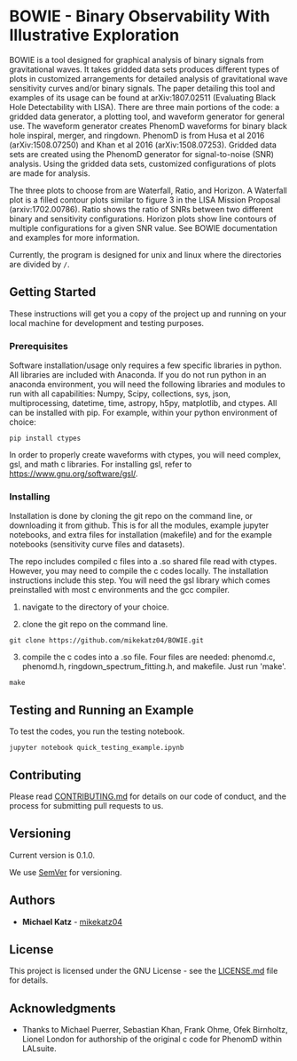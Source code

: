 # BOWIE - Binary Observability With Illustrative Exploration

BOWIE is a tool designed for graphical analysis of binary signals from gravitational waves. It takes gridded data sets produces different types of plots in customized arrangements for detailed analysis of gravitational wave sensitivity curves and/or binary signals. The paper detailing this tool and examples of its usage can be found at arXiv:1807.02511 (Evaluating Black Hole Detectability with LISA).  There are three main portions of the code: a gridded data generator, a plotting tool, and waveform generator for general use. The waveform generator creates PhenomD waveforms for binary black hole inspiral, merger, and ringdown. PhenomD is from Husa et al 2016 (arXiv:1508.07250) and Khan et al 2016 (arXiv:1508.07253). Gridded data sets are created using the PhenomD generator for signal-to-noise (SNR) analysis. Using the gridded data sets, customized configurations of plots are made for analysis. 

The three plots to choose from are Waterfall, Ratio, and Horizon. A Waterfall plot is a filled contour plots similar to figure 3 in the LISA Mission Proposal (arxiv:1702.00786). Ratio shows the ratio of SNRs between two different binary and sensitivity configurations. Horizon plots show line contours of multiple configurations for a given SNR value. See BOWIE documentation and examples for more information. 

Currently, the program is designed for unix and linux where the directories are divided by ```/```. 

## Getting Started

These instructions will get you a copy of the project up and running on your local machine for development and testing purposes.

### Prerequisites

Software installation/usage only requires a few specific libraries in python. All libraries are included with Anaconda. If you do not run python in an anaconda environment, you  will need the following libraries and modules to run with all capabilities: Numpy, Scipy, collections, sys, json, multiprocessing, datetime, time, astropy, h5py, matplotlib, and ctypes. All can be installed with pip. For example, within your python environment of choice:

```
pip install ctypes
```
In order to properly create waveforms with ctypes, you will need complex, gsl, and math c libraries. For installing gsl, refer to https://www.gnu.org/software/gsl/. 


### Installing

Installation is done by cloning the git repo on the command line, or downloading it from github. This is for all the modules, example jupyter notebooks, and extra files for installation (makefile) and for the example notebooks (sensitivity curve files and datasets). 

The repo includes compiled c files into a .so shared file read with ctypes. However, you may need to compile the c codes locally. The installation instructions include this step. You will need the gsl library which comes preinstalled with most c environments and the gcc compiler. 

1) navigate to the directory of your choice. 

2) clone the git repo on the command line. 

```
git clone https://github.com/mikekatz04/BOWIE.git 
```

3) compile the c codes into a .so file. Four files are needed: phenomd.c, phenomd.h, ringdown_spectrum_fitting.h, and makefile. Just run 'make'. 

```
make
```

## Testing and Running an Example

To test the codes, you run the testing notebook. 

```
jupyter notebook quick_testing_example.ipynb
```

## Contributing

Please read [CONTRIBUTING.md](https://gist.github.com/PurpleBooth/b24679402957c63ec426) for details on our code of conduct, and the process for submitting pull requests to us.

## Versioning

Current version is 0.1.0.

We use [SemVer](http://semver.org/) for versioning.

## Authors

* **Michael Katz** - [mikekatz04](https://github.com/mikekatz04/)

## License

This project is licensed under the GNU License - see the [LICENSE.md](LICENSE.md) file for details.

## Acknowledgments

* Thanks to Michael Puerrer, Sebastian Khan, Frank Ohme, Ofek Birnholtz, Lionel London for authorship of the original c code for PhenomD within LALsuite. 

